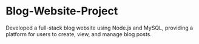 # Blog-Website-Project
Developed a full-stack blog website using Node.js and MySQL, providing a platform for users to create, view, and manage blog posts.
